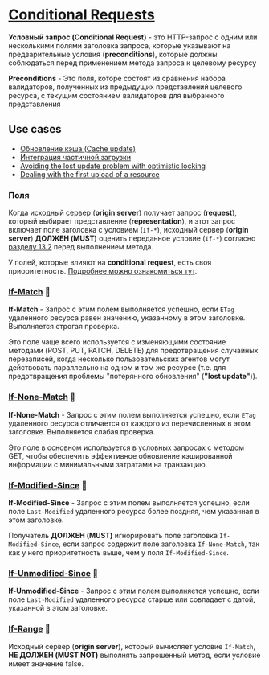 # [Conditional Requests](https://www.rfc-editor.org/rfc/rfc9110.html#section-13)

**Условный запрос (Conditional Request)** - это HTTP-запрос с одним или несколькими полями заголовка запроса, которые указывают на предварительные условия (**preconditions**), которые должны соблюдаться перед применением метода запроса к целевому ресурсу

**Preconditions** - Это поля, которе состоят из сравнения набора валидаторов, полученных из предыдущих представлений целевого ресурса, с текущим состоянием валидаторов для выбранного представления


## Use cases
- [Обновление кэша (Cache update)](https://developer.mozilla.org/en-US/docs/Web/HTTP/Conditional_requests#cache_update)
- [Интеграция частичной загрузки](https://developer.mozilla.org/en-US/docs/Web/HTTP/Conditional_requests#integrity_of_a_partial_download)
- [Avoiding the lost update problem with optimistic locking](https://developer.mozilla.org/en-US/docs/Web/HTTP/Conditional_requests#avoiding_the_lost_update_problem_with_optimistic_locking)
- [Dealing with the first upload of a resource](https://developer.mozilla.org/en-US/docs/Web/HTTP/Conditional_requests#dealing_with_the_first_upload_of_a_resource)


### Поля

Когда исходный сервер (**origin server**) получает запрос (**request**), который выбирает представление (**representation**), и этот запрос включает поле заголовка с условием (`If-*`), исходный сервер (**origin server**) **ДОЛЖЕН (MUST)** оценить переданное условие (`If-*`) согласно [разделу 13.2](https://www.rfc-editor.org/rfc/rfc9110.html#section-13.2) перед выполнением метода.

У полей, которые влияют на **conditional request**, есть своя приоритетность. [Подробнее можно ознакомиться тут](https://www.rfc-editor.org/rfc/rfc9110#section-13.2.2).

### [If-Match](https://www.rfc-editor.org/rfc/rfc9110.html#section-13.1.1) 🎩

**If-Match** - Запрос с этим полем выполняется успешно, если `ETag` удаленного ресурса равен значению, указанному в этом заголовке. Выполняется строгая проверка.

Это поле чаще всего используется с изменяющими состояние методами (POST, PUT, PATCH, DELETE) для предотвращения случайных перезаписей, когда несколько пользовательских агентов могут действовать параллельно на одном и том же ресурсе (т.е. для предотвращения проблемы "потерянного обновления" (**"lost update"**)).

### [If-None-Match](https://www.rfc-editor.org/rfc/rfc9110.html#section-13.1.3) 🎩

**If-None-Match** - Запрос с этим полем выполняется успешно, если `ETag` удаленного ресурса отличается от каждого из перечисленных в этом заголовке. Выполняется слабая проверка.

Это поле в основном используется в условных запросах с методом GET, чтобы обеспечить эффективное обновление кэшированной информации с минимальными затратами на транзакцию.


### [If-Modified-Since](https://www.rfc-editor.org/rfc/rfc9110.html#section-13.1.3) 🎩

**If-Modified-Since** - Запрос с этим полем выполняется успешно, если поле `Last-Modified` удаленного ресурса более поздняя, чем указанная в этом заголовке.

Получатель **ДОЛЖЕН (MUST)** игнорировать поле заголовка `If-Modified-Since`, если запрос содержит поле заголовка `If-None-Match`, так как у него приоритетность выше, чем у поля `If-Modified-Since`.

### [If-Unmodified-Since](https://www.rfc-editor.org/rfc/rfc9110.html#section-13.1.4) 🎩
**If-Unmodified-Since** - Запрос с этим полем выполняется успешно, если поле `Last-Modified` удаленного ресурса старше или совпадает с датой, указанной в этом заголовке.

### [If-Range](https://www.rfc-editor.org/rfc/rfc9110.html#section-13.1.5) 🎩

Исходный сервер (**origin server**), который вычисляет условие `If-Match`, **НЕ ДОЛЖЕН (MUST NOT)** выполнять запрошенный метод, если условие имеет значение false.
